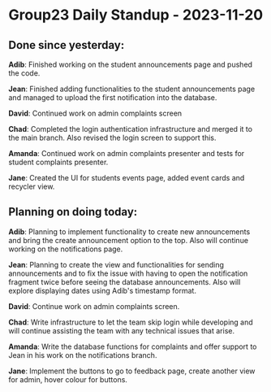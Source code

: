 # Group23 Daily Standup - 2023-11-20

## Done since yesterday:

**Adib**: Finished working on the student announcements page and pushed the code.

**Jean**: Finished adding functionalities to the student announcements page and managed to upload the first notification into the database.

**David**: Continued work on admin complaints screen

**Chad**: Completed the login authentication infrastructure and merged it to the main branch. Also revised the login screen to support this.

**Amanda**: Continued work on admin complaints presenter and tests for student complaints presenter.

**Jane**: Created the UI for students events page, added event cards and recycler view.

## Planning on doing today:

**Adib**: Planning to implement functionality to create new announcements and bring the create announcement option to the top. Also will continue working on the notifications page.

**Jean**: Planning to create the view and functionalities for sending announcements and to fix the issue with having to open the notification fragment twice before seeing the database announcements. Also will explore displaying dates using Adib's timestamp format.

**David**: Continue work on admin complaints screen.

**Chad**: Write infrastructure to let the team skip login while developing and will continue assisting the team with any technical issues that arise.

**Amanda**: Write the database functions for complaints and offer support to Jean in his work on the notifications branch.

**Jane**: Implement the buttons to go to feedback page, create another view for admin, hover colour for buttons.

